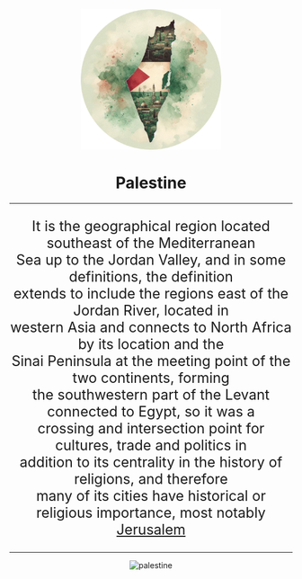 <!DOCTYPE html>
<html lang="en">
<head>
    <meta charset="UTF-8">
    <title>Palestine</title>
</head>
<body><center>
<img src="cropped_image (1).png" width="250" height="250" alt="palestine map">
<h1>Palestine</h1>
<hr>
<p style="font-size:25px">It is the geographical region located southeast of the Mediterranean <br>
Sea up to the Jordan Valley, and in some definitions, the definition<br>
extends to include the regions east of the Jordan River, located in <br>
western Asia and connects to North Africa by its location and the <br>
Sinai Peninsula at the meeting point of the two continents, forming <br>
the southwestern part of the Levant connected to Egypt, so it was a <br>
crossing and intersection point for cultures, trade and politics in <br>
addition to its centrality in the history of religions, and therefore <br>
many of its cities have historical or religious importance, most notably <a href="Jerusalem.html">Jerusalem</a></p>
</center>
<hr>
<center>
<img src="file:///C:/Users/MAC/Downloads/370d71c3-23db-4317-bd69-ec1b9b54864b.jpg" width="250" height="250" alt="palestine">
</center>
</body>
</html>
